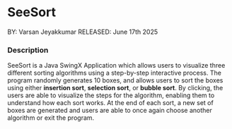 # SeeSort
BY: Varsan Jeyakkumar
RELEASED: June 17th 2025

### Description
SeeSort is a Java SwingX Application which allows users to visualize three different sorting algorithms  using a step-by-step interactive process. 
The program randomly generates 10 boxes, and allows users to sort the boxes using either **insertion sort**, **selection sort**, or **bubble sort**. By clicking, the users are able to visualize the steps for the algorithm, enabling them to understand how each sort works. At the end of each sort, a new set of boxes are generated and users are able to once again choose another algorithm or exit the program. 
